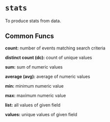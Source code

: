 # `stats`

To produce stats from data.

## Common Funcs

**count:** number of events matching search criteria

**distinct count (dc):** count of unique values

**sum:** sum of numeric values

**average (avg):** average of numeric values

**min:** minimum numeric value

**max:** maximum numeric value

**list:** all values of given field

**values:** unique values of given field
